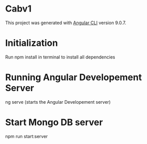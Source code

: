 # Cabv1

This project was generated with [Angular CLI](https://github.com/angular/angular-cli) version 9.0.7.

# Initialization

Run npm install in terminal to install all dependencies

# Running Angular Developement Server

ng serve  (starts the Angular Developement server)

# Start Mongo DB server

npm run start:server
